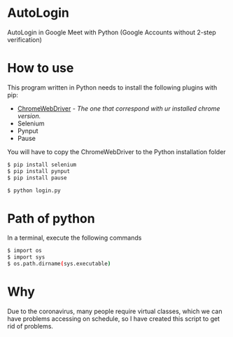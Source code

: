 # AutoLogin
AutoLogin in Google Meet with Python (Google Accounts without 2-step verification)

# How to use
This program written in Python needs to install the following plugins with pip:
* [ChromeWebDriver](https://chromedriver.chromium.org/downloads) - *The one that correspond with ur installed chrome version.*
* Selenium
* Pynput
* Pause

You will have to copy the ChromeWebDriver to the Python installation folder

```sh
$ pip install selenium
$ pip install pynput
$ pip install pause
```
```sh
$ python login.py
```

# Path of python
In a terminal, execute the following commands
```sh
$ import os
$ import sys
$ os.path.dirname(sys.executable)
```

# Why
Due to the coronavirus, many people require virtual classes, which we can have problems accessing 
on schedule, so I have created this script to get rid of problems.
